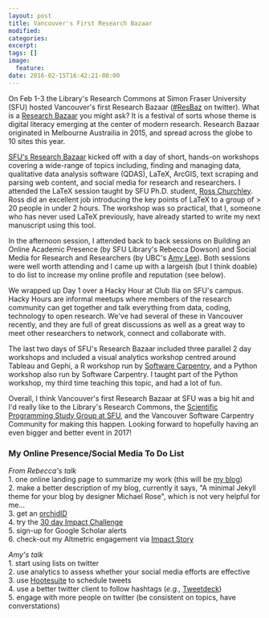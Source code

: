 ```yaml
---
layout: post
title: Vancouver's First Research Bazaar
modified:
categories: 
excerpt:
tags: []
image:
  feature:
date: 2016-02-15T16:42:21-08:00
---
```


On Feb 1-3 the Library's Research Commons at Simon Fraser University (SFU) hosted 
Vancouver's first Research Bazaar ([#ResBaz](https://twitter.com/search?src=typd&q=%23resbaz) on twitter). What is a [Research Bazaar](https://feb2016.resbaz.com/) you 
might ask? It is a festival of sorts whose theme is digital literacy emerging at the 
center of modern research. Research Bazaar originated in Melbourne Austrailia in 2015, and
spread across the globe to 10 sites this year. 

[SFU's Research Bazaar](http://www.lib.sfu.ca/about/branches-depts/rc/networking/research-bazaar) kicked off with a day of short, hands-on workshops covering a 
wide-range of topics including, finding and managing data, qualitative data analysis 
software (QDAS), LaTeX, ArcGIS, text scraping and parsing web content, and social media
for research and researchers. I attended the LaTeX session taught by SFU Ph.D. student, 
[Ross Churchley](http://rosschurchley.com/). Ross did an excellent job introducing the key points of LaTeX to a group
of > 20 people in under 2 hours. The workshop was so practical, that I, someone who has 
never used LaTeX previously, have already started to write my next manuscript using this
tool. 

In the afternoon session, I attended back to back sessions on Building an Online Academic 
Presence (by SFU Library's Rebecca Dowson) and Social Media for Research and Researchers
(by UBC's [Amy Lee](https://twitter.com/minisciencegirl?lang=en)). Both sessions were well worth attending and I came up with a largeish
(but I think doable) to do list to increase my online profile and reputation (see below). 

We wrapped up Day 1 over a Hacky Hour at Club Ilia on SFU's campus. Hacky Hours are 
informal meetups where members of the research community can get together and talk 
everything from data, coding, technology to open research. We've had several of these in 
Vancouver recently, and they are full of great discussions as well as a great way to meet
other researchers to network, connect and collaborate with.

The last two days of SFU's Research Bazaar included three parallel 2 day workshops and 
included a visual analytics workshop centred around Tableau and Gephi, a R workshop run
by [Software Carpentry](http://software-carpentry.org/), and a Python workshop also run by Software Carpentry. I taught part
of the Python workshop, my third time teaching this topic, and had a lot of fun. 

Overall, I think Vancouver's first Research Bazaar at SFU was a big hit and I'd really 
like to the Library's Research Commons, the [Scientific Programming Study Group at SFU](http://sciprog.ca/),
and the Vancouver Software Carpentry Community for making this happen. Looking forward
to hopefully having an even bigger and better event in 2017!

### My Online Presence/Social Media To Do List
*From Rebecca's talk*
<br> 1. one online landing page to summarize my work (this will be [my blog](http://tiffanytimbers.com/))
<br> 2. make a better description of my blog, currently it says, "A minimal Jekyll theme for your blog by designer Michael Rose", which is not very helpful for me...
<br> 3. get an [orchidID](http://orcid.org/) 
<br> 4. try the [30 day Impact Challenge](http://blog.impactstory.org/research-impact-challenge-ebook/)
<br> 5. sign-up for Google Scholar alerts
<br> 6. check-out my Altmetric engagement via [Impact Story](https://impactstory.org/)

*Amy's talk*
<br> 1. start using lists on twitter
<br> 2. use analytics to assess whether your social media efforts are effective
<br> 3. use [Hootesuite](https://hootsuite.com/) to schedule tweets
<br> 4. use a better twitter client to follow hashtags (*e.g.,* [Tweetdeck](https://tweetdeck.twitter.com/))
<br> 5. engage with more people on twitter (be consistent on topics, have converstations)